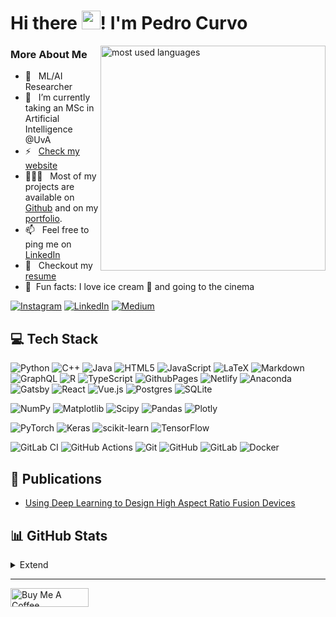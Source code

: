 # Hi there <img src="https://media.giphy.com/media/hvRJCLFzcasrR4ia7z/giphy.gif" width="30px"/>! I'm Pedro Curvo 
<!--👋 -->


<img align="right" src="https://github-readme-stats.vercel.app/api/top-langs/?username=pedrocurvo&theme=dark&show_icons=false&hide_border=true&layout=compact&hide_title=true&bg_color=00000000" alt="most used languages" width="360px" style="margin-bottom: 8px" />


### More About Me
- 🤖 &nbsp; ML/AI Researcher
- 🌱 &nbsp; I’m currently taking an MSc in Artificial Intelligence @UvA
- ⚡ &nbsp; [Check my website](https://pedrocurvo.github.io)
- 👨🏻‍💻 &nbsp; Most of my projects are available on [Github](https://github.com/pedrocurvo?tab=repositories) and on my [portfolio](https://pedrocurvo.github.io).
- 📫 &nbsp; Feel free to ping me on [LinkedIn](https://www.linkedin.com/in/pedro-curvo/)
- 📝 &nbsp; Checkout my [resume](https://pedrocurvo.com/resume.pdf)
- 🔭  &nbsp;Fun facts: I love ice cream 🍦 and going to the cinema


<!-- (💬 [Ask me](https://calendly.com/abhinaythakur/30min) about anything tech related, I am happy to help.) -->


[//]: # (## 🌐 Socials:)
[![Instagram](https://img.shields.io/badge/Instagram-%23E4405F.svg?style=for-the-badge&logo=Instagram&logoColor=white)](https://instagram.com/pedro.curvo) [![LinkedIn](https://img.shields.io/badge/LinkedIn-0077B5?style=for-the-badge&logo=linkedin&logoColor=white)](https://linkedin.com/in/https://www.linkedin.com/in/pedro-curvo/) [![Medium](https://img.shields.io/badge/Medium-12100E?style=for-the-badge&logo=medium&logoColor=white)](https://medium.com/@PedroCurvo)

## 💻 Tech Stack
<!-- [![My Skills](https://skillicons.dev/icons?i=python,c,cpp,java,javascript,html,css,md,latex&perline=5)](https://skillicons.dev) -->

![Python](https://img.shields.io/badge/python-3670A0?style=for-the-badge&logo=python&logoColor=ffdd54) ![C++](https://img.shields.io/badge/c++-%2300599C.svg?style=for-the-badge&logo=c%2B%2B&logoColor=white) ![Java](https://img.shields.io/badge/java-%23ED8B00.svg?style=for-the-badge&logo=openjdk&logoColor=white) ![HTML5](https://img.shields.io/badge/html5-%23E34F26.svg?style=for-the-badge&logo=html5&logoColor=white) ![JavaScript](https://img.shields.io/badge/javascript-%23323330.svg?style=for-the-badge&logo=javascript&logoColor=%23F7DF1E) ![LaTeX](https://img.shields.io/badge/latex-%23008080.svg?style=for-the-badge&logo=latex&logoColor=white) ![Markdown](https://img.shields.io/badge/markdown-%23000000.svg?style=for-the-badge&logo=markdown&logoColor=white) ![GraphQL](https://img.shields.io/badge/-GraphQL-E10098?style=for-the-badge&logo=graphql&logoColor=white)  ![R](https://img.shields.io/badge/r-%23276DC3.svg?style=for-the-badge&logo=r&logoColor=white) ![TypeScript](https://img.shields.io/badge/typescript-%23007ACC.svg?style=for-the-badge&logo=typescript&logoColor=white) ![GithubPages](https://img.shields.io/badge/github%20pages-121013?style=for-the-badge&logo=github&logoColor=white) ![Netlify](https://img.shields.io/badge/netlify-%23000000.svg?style=for-the-badge&logo=netlify&logoColor=#00C7B7) ![Anaconda](https://img.shields.io/badge/Anaconda-%2344A833.svg?style=for-the-badge&logo=anaconda&logoColor=white) ![Gatsby](https://img.shields.io/badge/Gatsby-%23663399.svg?style=for-the-badge&logo=gatsby&logoColor=white) ![React](https://img.shields.io/badge/react-%2320232a.svg?style=for-the-badge&logo=react&logoColor=%2361DAFB) ![Vue.js](https://img.shields.io/badge/vue.js-%2335495e.svg?style=for-the-badge&logo=vuedotjs&logoColor=%234FC08D) ![Postgres](https://img.shields.io/badge/postgres-%23316192.svg?style=for-the-badge&logo=postgresql&logoColor=white) ![SQLite](https://img.shields.io/badge/sqlite-%2307405e.svg?style=for-the-badge&logo=sqlite&logoColor=white) 

![NumPy](https://img.shields.io/badge/numpy-%23013243.svg?style=for-the-badge&logo=numpy&logoColor=white) ![Matplotlib](https://img.shields.io/badge/Matplotlib-%23ffffff.svg?style=for-the-badge&logo=Matplotlib&logoColor=black) ![Scipy](https://img.shields.io/badge/SciPy-%230C55A5.svg?style=for-the-badge&logo=scipy&logoColor=%white) ![Pandas](https://img.shields.io/badge/pandas-%23150458.svg?style=for-the-badge&logo=pandas&logoColor=white) ![Plotly](https://img.shields.io/badge/Plotly-%233F4F75.svg?style=for-the-badge&logo=plotly&logoColor=white) 

![PyTorch](https://img.shields.io/badge/PyTorch-%23EE4C2C.svg?style=for-the-badge&logo=PyTorch&logoColor=white) ![Keras](https://img.shields.io/badge/Keras-%23D00000.svg?style=for-the-badge&logo=Keras&logoColor=white)  ![scikit-learn](https://img.shields.io/badge/scikit--learn-%23F7931E.svg?style=for-the-badge&logo=scikit-learn&logoColor=white) ![TensorFlow](https://img.shields.io/badge/TensorFlow-%23FF6F00.svg?style=for-the-badge&logo=TensorFlow&logoColor=white) 

![GitLab CI](https://img.shields.io/badge/gitlab%20CI-%23181717.svg?style=for-the-badge&logo=gitlab&logoColor=white) ![GitHub Actions](https://img.shields.io/badge/github%20actions-%232671E5.svg?style=for-the-badge&logo=githubactions&logoColor=white) ![Git](https://img.shields.io/badge/git-%23F05033.svg?style=for-the-badge&logo=git&logoColor=white) ![GitHub](https://img.shields.io/badge/github-%23121011.svg?style=for-the-badge&logo=github&logoColor=white) ![GitLab](https://img.shields.io/badge/gitlab-%23181717.svg?style=for-the-badge&logo=gitlab&logoColor=white) ![Docker](https://img.shields.io/badge/docker-%230db7ed.svg?style=for-the-badge&logo=docker&logoColor=white)

## 📝 Publications
- [Using Deep Learning to Design High Aspect Ratio Fusion Devices](https://arxiv.org/abs/2409.00564)


## 📊 GitHub Stats 
<details>
<summary> Extend </summary>
  
![](https://github-readme-stats.vercel.app/api?username=pedrocurvo&theme=default&hide_border=false&include_all_commits=false&count_private=true)<br/>
![](https://github-readme-streak-stats.herokuapp.com/?user=pedrocurvo&theme=default&hide_border=false)<br/>
![](https://github-readme-stats.vercel.app/api/top-langs/?username=pedrocurvo&theme=default&hide_border=false&include_all_commits=false&count_private=true&layout=compact)

## 🏆 GitHub Trophies
![](https://github-profile-trophy.vercel.app/?username=pedrocurvo&theme=default&no-frame=true&no-bg=false&margin-w=4)

### ✍️ Random Dev Quote
![](https://quotes-github-readme.vercel.app/api?type=horizontal&theme=light)

### 🔝 Top Contributed Repo
![](https://github-contributor-stats.vercel.app/api?username=pedrocurvo&limit=5&theme=default&combine_all_yearly_contributions=true)

---
[![](https://visitcount.itsvg.in/api?id=pedrocurvo&icon=0&color=0)](https://visitcount.itsvg.in)

</details>

<!-- ## 💰 You can help me by Donating -->

---
  <div>
    <a href="https://www.buymeacoffee.com/pcurvo" target="_blank">    
        <img src="https://cdn.buymeacoffee.com/buttons/default-orange.png" alt="Buy Me A Coffee" height="30" width="125"
    </a>   
  </div> 
  
<!-- Proudly created with GPRM ( https://gprm.itsvg.in ) -->



